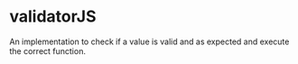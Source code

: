 # validatorJS
An implementation to check if a value is valid and as expected and execute the correct function.
